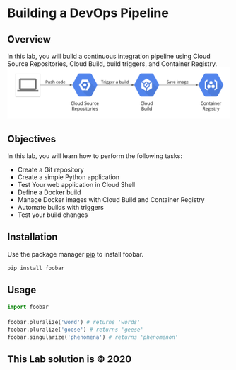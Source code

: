# Building a DevOps Pipeline

## Overview

In this lab, you will build a continuous integration pipeline using Cloud Source Repositories, Cloud Build, build triggers, and Container Registry.
![Cloud Build](images/CloudBuildCI.png)

## Objectives

In this lab, you will learn how to perform the following tasks:
- Create a Git repository
- Create a simple Python application
- Test Your web application in Cloud Shell
- Define a Docker build
- Manage Docker images with Cloud Build and Container Registry
- Automate builds with triggers
- Test your build changes

## Installation

Use the package manager [pip](https://pip.pypa.io/en/stable/) to install foobar.

```bash
pip install foobar
```

## Usage

```python
import foobar

foobar.pluralize('word') # returns 'words'
foobar.pluralize('goose') # returns 'geese'
foobar.singularize('phenomena') # returns 'phenomenon'
```

##  This Lab solution is  &copy; 2020